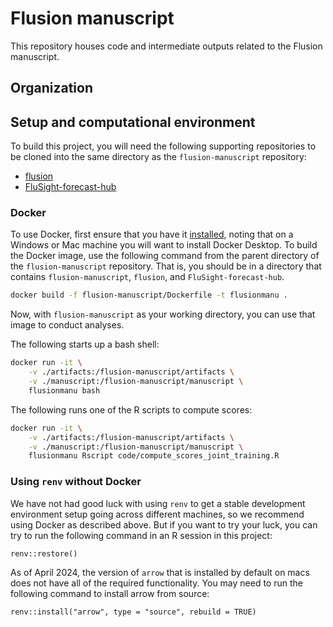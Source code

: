 # Flusion manuscript

This repository houses code and intermediate outputs related to the Flusion manuscript.

## Organization


## Setup and computational environment

To build this project, you will need the following supporting repositories to be cloned into the same directory as the `flusion-manuscript` repository:

- [flusion](https://github.com/reichlab/flusion)
- [FluSight-forecast-hub](https://github.com/cdcepi/FluSight-forecast-hub/)

### Docker

To use Docker, first ensure that you have it [installed](https://docs.docker.com/engine/install/), noting that on a Windows or Mac machine you will want to install Docker Desktop.  To build the Docker image, use the following command from the parent directory of the `flusion-manuscript` repository. That is, you should be in a directory that contains `flusion-manuscript`, `flusion`, and `FluSight-forecast-hub`.

```bash
docker build -f flusion-manuscript/Dockerfile -t flusionmanu .
```

Now, with `flusion-manuscript` as your working directory, you can use that image to conduct analyses.

The following starts up a bash shell:

```bash
docker run -it \
    -v ./artifacts:/flusion-manuscript/artifacts \
    -v ./manuscript:/flusion-manuscript/manuscript \
    flusionmanu bash
```

The following runs one of the R scripts to compute scores:

```bash
docker run -it \
    -v ./artifacts:/flusion-manuscript/artifacts \
    -v ./manuscript:/flusion-manuscript/manuscript \
    flusionmanu Rscript code/compute_scores_joint_training.R
```

### Using `renv` without Docker

We have not had good luck with using `renv` to get a stable development environment setup going across different machines, so we recommend using Docker as described above.  But if you want to try your luck, you can try to run the following command in an R session in this project:

```{r}
renv::restore()
```

As of April 2024, the version of `arrow` that is installed by default on macs does not have all of the required functionality. You may need to run the following command to install arrow from source:

```{r}
renv::install("arrow", type = "source", rebuild = TRUE)
```
